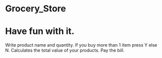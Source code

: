 # Grocery_Store
# Have fun with it.
Write product name and quantity.
If you buy more than 1 item press Y else N. 
Calculates the total value of your products.
Pay the bill.
 
